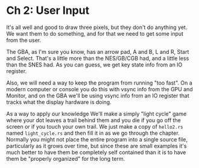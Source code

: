 # Ch 2: User Input

It's all well and good to draw three pixels, but they don't do anything yet. We
want them to do something, and for that we need to get some input from the user.

The GBA, as I'm sure you know, has an arrow pad, A and B, L and R, Start and
Select. That's a little more than the NES/GB/CGB had, and a little less than the
SNES had. As you can guess, we get key state info from an IO register.

Also, we will need a way to keep the program from running "too fast". On a
modern computer or console you do this with vsync info from the GPU and Monitor,
and on the GBA we'll be using vsync info from an IO register that tracks what
the display hardware is doing.

As a way to apply our knowledge We'll make a simply "light cycle" game where
your dot leaves a trail behind them and you die if you go off the screen or if
you touch your own trail. We just make a copy of `hello2.rs` named
`light_cycle.rs` and then fill it in as we go through the chapter. Normally you
might not place the entire program into a single source file, particularly as it
grows over time, but since these are small examples it's much better to have
them be completely self contained than it is to have them be "properly
organized" for the long term.
